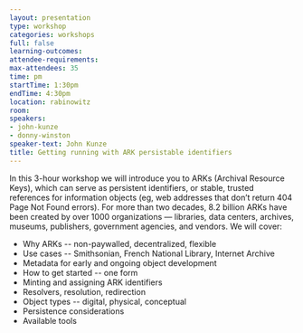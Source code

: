 ```yaml
---
layout: presentation
type: workshop
categories: workshops
full: false
learning-outcomes: 
attendee-requirements: 
max-attendees: 35
time: pm
startTime: 1:30pm
endTime: 4:30pm
location: rabinowitz
room: 
speakers:
- john-kunze
- donny-winston
speaker-text: John Kunze
title: Getting running with ARK persistable identifiers
---
```

In this 3-hour workshop we will introduce you to ARKs (Archival Resource Keys), which can serve as persistent identifiers, or stable, trusted references for information objects (eg, web addresses that don’t return 404 Page Not Found errors). For more than two decades, 8.2 billion ARKs have been created by over 1000 organizations — libraries, data centers, archives, museums, publishers, government agencies, and vendors.  We will cover:
* Why ARKs -- non-paywalled, decentralized, flexible
* Use cases -- Smithsonian, French National Library, Internet Archive
* Metadata for early and ongoing object development
* How to get started -- one form
* Minting and assigning ARK identifiers
* Resolvers, resolution, redirection
* Object types -- digital, physical, conceptual
* Persistence considerations
* Available tools
